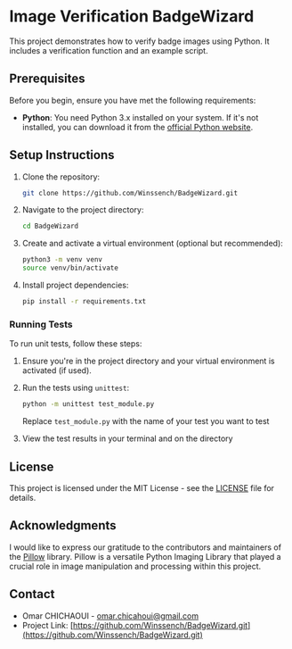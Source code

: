 # Image Verification BadgeWizard

This project demonstrates how to verify badge images using Python. It includes a verification function and an example script.

## Prerequisites

Before you begin, ensure you have met the following requirements:

- **Python**: You need Python 3.x installed on your system. If it's not installed, you can download it from the [official Python website](https://www.python.org/downloads/).

## Setup Instructions

1. Clone the repository:

    ```bash
    git clone https://github.com/Winssench/BadgeWizard.git
    ```

2. Navigate to the project directory:

    ```bash
    cd BadgeWizard
    ```

3. Create and activate a virtual environment (optional but recommended):

    ```bash
    python3 -m venv venv
    source venv/bin/activate
    ```

4. Install project dependencies:

    ```bash
    pip install -r requirements.txt
    ```

### Running Tests

To run unit tests, follow these steps:

1. Ensure you're in the project directory and your virtual environment is activated (if used).

2. Run the tests using `unittest`:

    ```bash
    python -m unittest test_module.py
    ```

    Replace `test_module.py` with the name of your test you want to test

3. View the test results in your terminal and on the directory




## License

This project is licensed under the MIT License - see the [LICENSE](LICENSE) file for details.



## Acknowledgments

I would like to express our gratitude to the contributors and maintainers of the [Pillow](https://pillow.readthedocs.io/en/stable/) library. Pillow is a versatile Python Imaging Library that played a crucial role in image manipulation and processing within this project.


## Contact

- Omar CHICHAOUI - [omar.chicahoui@gmail.com](mailto:omar.chichaoui@gmail.com)
- Project Link: [https://github.com/Winssench/BadgeWizard.git](https://github.com/Winssench/BadgeWizard.git)
